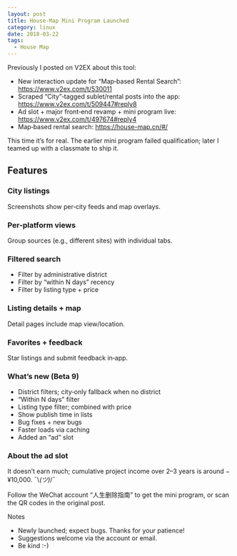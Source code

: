```yaml
---
layout: post
title: House‑Map Mini Program Launched
category: linux
date: 2018-03-22
tags:
  - House Map
---
```


Previously I posted on V2EX about this tool:

- New interaction update for “Map‑based Rental Search”: https://www.v2ex.com/t/530011
- Scraped “City”‑tagged sublet/rental posts into the app: https://www.v2ex.com/t/509447#reply8
- Ad slot + major front‑end revamp + mini program live: https://www.v2ex.com/t/497674#reply4
- Map‑based rental search: https://house-map.cn/#/

This time it’s for real. The earlier mini program failed qualification; later I teamed up with a classmate to ship it.

## Features

### City listings

Screenshots show per‑city feeds and map overlays.

### Per‑platform views

Group sources (e.g., different sites) with individual tabs.

### Filtered search

- Filter by administrative district
- Filter by “within N days” recency
- Filter by listing type + price

### Listing details + map

Detail pages include map view/location.

### Favorites + feedback

Star listings and submit feedback in‑app.

### What’s new (Beta 9)

- District filters; city‑only fallback when no district
- “Within N days” filter
- Listing type filter; combined with price
- Show publish time in lists
- Bug fixes + new bugs
- Faster loads via caching
- Added an “ad” slot

### About the ad slot

It doesn’t earn much; cumulative project income over 2–3 years is around −¥10,000. ¯\\_(ツ)_/¯

Follow the WeChat account “人生删除指南” to get the mini program, or scan the QR codes in the original post.

Notes

- Newly launched; expect bugs. Thanks for your patience!
- Suggestions welcome via the account or email.
- Be kind :-)

